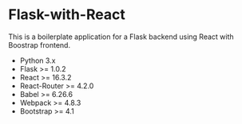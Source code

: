 # Flask-with-React #

This is a boilerplate application for a Flask backend using React with Boostrap frontend.

* Python 3.x
* Flask >= 1.0.2
* React >= 16.3.2
* React-Router >= 4.2.0
* Babel >= 6.26.6
* Webpack >= 4.8.3
* Bootstrap >= 4.1
